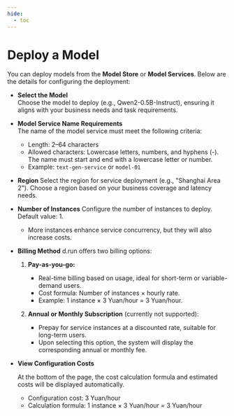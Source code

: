 ```yaml
---
hide:
  - toc
---
```


# Deploy a Model

You can deploy models from the **Model Store** or **Model Services**. Below are the details for configuring the deployment:

- **Select the Model**  
  Choose the model to deploy (e.g., Qwen2-0.5B-Instruct), ensuring it aligns with your business needs and task requirements.
  
- **Model Service Name Requirements**  
    The name of the model service must meet the following criteria:

    - Length: 2–64 characters
    - Allowed characters: Lowercase letters, numbers, and hyphens (-). The name must start and end with a lowercase letter or number.
    - Example: `text-gen-service` or `model-01`
  
- **Region**
  Select the region for service deployment (e.g., "Shanghai Area 2"). Choose a region based on your business coverage and latency needs.

- **Number of Instances**
  Configure the number of instances to deploy. Default value: 1.  
    
    - More instances enhance service concurrency, but they will also increase costs.

- **Billing Method**
  d.run offers two billing options:

    1. **Pay-as-you-go:**
        
        - Real-time billing based on usage, ideal for short-term or variable-demand users.
        - Cost formula: Number of instances × hourly rate.
        - Example: 1 instance × 3 Yuan/hour = 3 Yuan/hour.

    2. **Annual or Monthly Subscription** (currently not supported):
        
        - Prepay for service instances at a discounted rate, suitable for long-term users.
        - Upon selecting this option, the system will display the corresponding annual or monthly fee.

- **View Configuration Costs**

    At the bottom of the page, the cost calculation formula and estimated costs will be displayed automatically.

    - Configuration cost: 3 Yuan/hour
    - Calculation formula: 1 instance × 3 Yuan/hour = 3 Yuan/hour
